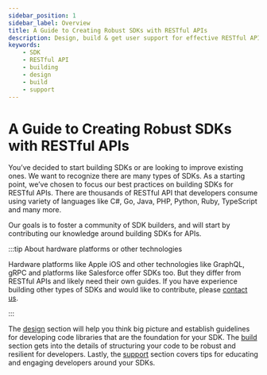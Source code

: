```yaml
---
sidebar_position: 1
sidebar_label: Overview
title: A Guide to Creating Robust SDKs with RESTful APIs 
description: Design, build & get user support for effective RESTful API SDKs. Know best practices & tips for quick, reliable results.
keywords: 
    - SDK
    - RESTful API
    - building
    - design
    - build
    - support
---
```


# A Guide to Creating Robust SDKs with RESTful APIs 

You’ve decided to start building SDKs or are looking to improve existing ones. We want to recognize there are many types of SDKs. As a starting point, we’ve chosen to focus our best practices on building SDKs for RESTful APIs. There are thousands of RESTful API that developers consume using variety of languages like C#, Go, Java, PHP,  Python, Ruby,  TypeScript and many more. 

Our goals is to foster a community of SDK builders, and will start by contributing our knowledge around building SDKs for APIs.

:::tip About hardware platforms or other technologies

Hardware platforms like Apple iOS and other technologies like GraphQL, gRPC and platforms like Salesforce offer SDKs too. But they differ from RESTful APIs and likely need their own guides. If you have experience building other types of SDKs and would like to contribute, please [contact us](mailto:sid.maestre@apimatic.io).

:::

The [design](/docs/category/design) section will help you think big picture and establish guidelines for developing code libraries that are the foundation for your SDK. The [build](/docs/category/build) section gets into the details of structuring your code to be robust and resilient for developers. Lastly, the [support](/docs/category/support) section covers tips for educating and engaging developers around your SDKs.